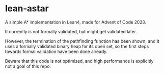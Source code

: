 # lean-astar

A simple A* implementation in Lean4, made for Advent of Code 2023.

It currently is not formally validated, but might get validated later.

However, the termination of the pathfinding function has been shown, and it uses a formally validated binary heap for its open set, so the first steps towards formal validation have been done already.

Beware that this code is not optimized, and high performance is explicitly not a goal of this repo.